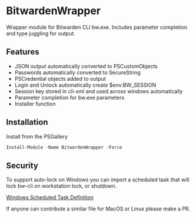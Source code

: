 # BitwardenWrapper
Wrapper module for Bitwarden CLI bw.exe. Includes parameter completion and type juggling for output.

## Features

* JSON output automatically converted to PSCustomObjects
* Passwords automatically converted to SecureString
* PSCredential objects added to output
* Login and Unlock automatically create $env:BW_SESSION
* Session key stored in cli-xml and used across windows automatically
* Parameter completion for bw.exe parameters
* Installer function

## Installation
Install from the PSGallery

```powershell
Install-Module -Name BitwardenWrapper -Force
```

## Security
To support auto-lock on Windows you can import a scheduled task that will lock bw-cli on workstation
lock, or shutdown.

[Windows Scheduled Task Definition](task/Bitwarden%20CLI%20Auto-Lock.xml)

If anyone can contribute a similar file for MacOS or Linux please make a PR.
